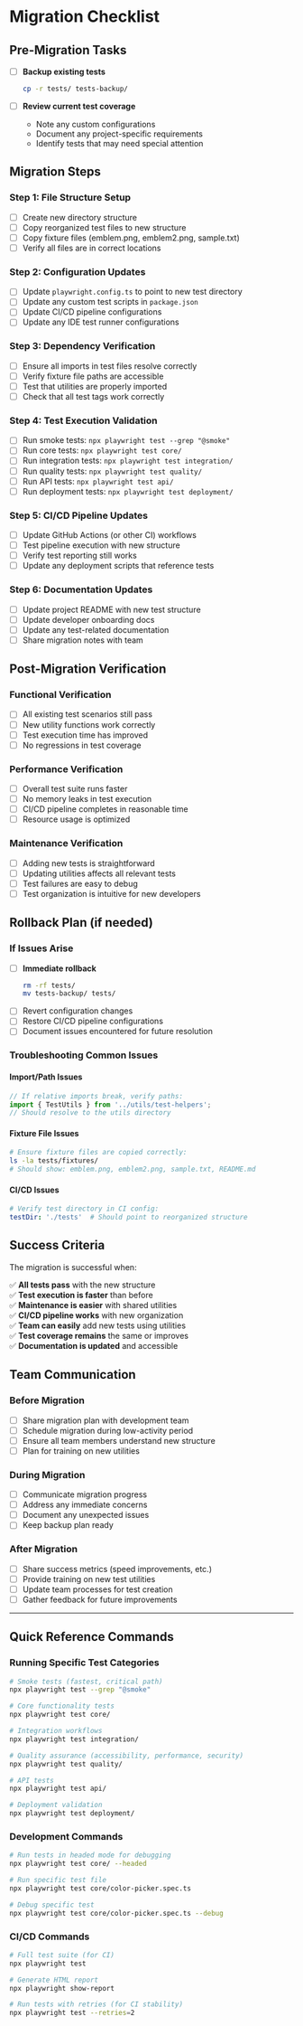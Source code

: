 # Migration Checklist

## Pre-Migration Tasks

- [ ] **Backup existing tests**
  ```bash
  cp -r tests/ tests-backup/
  ```

- [ ] **Review current test coverage**
  - Note any custom configurations
  - Document any project-specific requirements
  - Identify tests that may need special attention

## Migration Steps

### Step 1: File Structure Setup
- [ ] Create new directory structure
- [ ] Copy reorganized test files to new structure
- [ ] Copy fixture files (emblem.png, emblem2.png, sample.txt)
- [ ] Verify all files are in correct locations

### Step 2: Configuration Updates
- [ ] Update `playwright.config.ts` to point to new test directory
- [ ] Update any custom test scripts in `package.json`
- [ ] Update CI/CD pipeline configurations
- [ ] Update any IDE test runner configurations

### Step 3: Dependency Verification
- [ ] Ensure all imports in test files resolve correctly
- [ ] Verify fixture file paths are accessible
- [ ] Test that utilities are properly imported
- [ ] Check that all test tags work correctly

### Step 4: Test Execution Validation
- [ ] Run smoke tests: `npx playwright test --grep "@smoke"`
- [ ] Run core tests: `npx playwright test core/`
- [ ] Run integration tests: `npx playwright test integration/`
- [ ] Run quality tests: `npx playwright test quality/`
- [ ] Run API tests: `npx playwright test api/`
- [ ] Run deployment tests: `npx playwright test deployment/`

### Step 5: CI/CD Pipeline Updates
- [ ] Update GitHub Actions (or other CI) workflows
- [ ] Test pipeline execution with new structure
- [ ] Verify test reporting still works
- [ ] Update any deployment scripts that reference tests

### Step 6: Documentation Updates
- [ ] Update project README with new test structure
- [ ] Update developer onboarding docs
- [ ] Update any test-related documentation
- [ ] Share migration notes with team

## Post-Migration Verification

### Functional Verification
- [ ] All existing test scenarios still pass
- [ ] New utility functions work correctly
- [ ] Test execution time has improved
- [ ] No regressions in test coverage

### Performance Verification  
- [ ] Overall test suite runs faster
- [ ] No memory leaks in test execution
- [ ] CI/CD pipeline completes in reasonable time
- [ ] Resource usage is optimized

### Maintenance Verification
- [ ] Adding new tests is straightforward
- [ ] Updating utilities affects all relevant tests
- [ ] Test failures are easy to debug
- [ ] Test organization is intuitive for new developers

## Rollback Plan (if needed)

### If Issues Arise
- [ ] **Immediate rollback**
  ```bash
  rm -rf tests/
  mv tests-backup/ tests/
  ```
- [ ] Revert configuration changes
- [ ] Restore CI/CD pipeline configurations
- [ ] Document issues encountered for future resolution

### Troubleshooting Common Issues

#### Import/Path Issues
```typescript
// If relative imports break, verify paths:
import { TestUtils } from '../utils/test-helpers';
// Should resolve to the utils directory
```

#### Fixture File Issues
```bash
# Ensure fixture files are copied correctly:
ls -la tests/fixtures/
# Should show: emblem.png, emblem2.png, sample.txt, README.md
```

#### CI/CD Issues
```yaml
# Verify test directory in CI config:
testDir: './tests'  # Should point to reorganized structure
```

## Success Criteria

The migration is successful when:

✅ **All tests pass** with the new structure  
✅ **Test execution is faster** than before  
✅ **Maintenance is easier** with shared utilities  
✅ **CI/CD pipeline works** with new organization  
✅ **Team can easily** add new tests using utilities  
✅ **Test coverage remains** the same or improves  
✅ **Documentation is updated** and accessible  

## Team Communication

### Before Migration
- [ ] Share migration plan with development team
- [ ] Schedule migration during low-activity period  
- [ ] Ensure all team members understand new structure
- [ ] Plan for training on new utilities

### During Migration
- [ ] Communicate migration progress
- [ ] Address any immediate concerns
- [ ] Document any unexpected issues
- [ ] Keep backup plan ready

### After Migration
- [ ] Share success metrics (speed improvements, etc.)
- [ ] Provide training on new test utilities
- [ ] Update team processes for test creation
- [ ] Gather feedback for future improvements

---

## Quick Reference Commands

### Running Specific Test Categories
```bash
# Smoke tests (fastest, critical path)
npx playwright test --grep "@smoke"

# Core functionality tests
npx playwright test core/

# Integration workflows
npx playwright test integration/

# Quality assurance (accessibility, performance, security)
npx playwright test quality/

# API tests
npx playwright test api/

# Deployment validation
npx playwright test deployment/
```

### Development Commands
```bash
# Run tests in headed mode for debugging
npx playwright test core/ --headed

# Run specific test file
npx playwright test core/color-picker.spec.ts

# Debug specific test
npx playwright test core/color-picker.spec.ts --debug
```

### CI/CD Commands
```bash
# Full test suite (for CI)
npx playwright test

# Generate HTML report
npx playwright show-report

# Run tests with retries (for CI stability)
npx playwright test --retries=2
```
